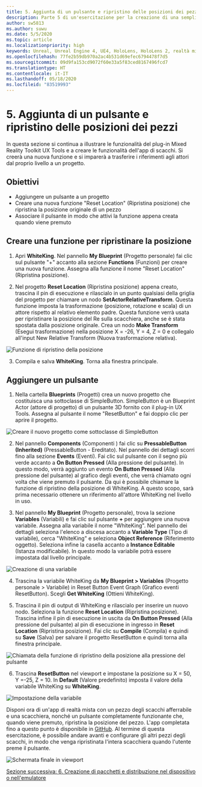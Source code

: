 ```yaml
---
title: 5. Aggiunta di un pulsante e ripristino delle posizioni dei pezzi
description: Parte 5 di un'esercitazione per la creazione di una semplice app di scacchi con Unreal Engine 4 e il plug-in UX Tools di Mixed Reality Toolkit
author: sw5813
ms.author: suwu
ms.date: 5/5/2020
ms.topic: article
ms.localizationpriority: high
keywords: Unreal, Unreal Engine 4, UE4, HoloLens, HoloLens 2, realtà mista, esercitazione, guida introduttiva, mrtk, uxt, UX Tools, documentazione
ms.openlocfilehash: 77fe2b59db970a2ac4b531d69efec6794478f7d5
ms.sourcegitcommit: 09d9fa153cd9072f60e33a5f83ced8167496fcd7
ms.translationtype: HT
ms.contentlocale: it-IT
ms.lasthandoff: 05/18/2020
ms.locfileid: "83519993"
---
```

# <a name="5-adding-a-button--resetting-piece-locations"></a>5. Aggiunta di un pulsante e ripristino delle posizioni dei pezzi

In questa sezione si continua a illustrare le funzionalità del plug-in Mixed Reality Toolkit UX Tools e a creare le funzionalità dell'app di scacchi. Si creerà una nuova funzione e si imparerà a trasferire i riferimenti agli attori dal proprio livello a un progetto.

## <a name="objectives"></a>Obiettivi

* Aggiungere un pulsante a un progetto
* Creare una nuova funzione "Reset Location" (Ripristina posizione) che ripristina la posizione originale di un pezzo
* Associare il pulsante in modo che attivi la funzione appena creata quando viene premuto

## <a name="create-a-function-to-reset-location"></a>Creare una funzione per ripristinare la posizione

1.  Apri **WhiteKing**. Nel pannello **My Blueprint** (Progetto personale) fai clic sul pulsante "+" accanto alla sezione **Functions** (Funzioni) per creare una nuova funzione. Assegna alla funzione il nome "Reset Location" (Ripristina posizione). 

2.  Nel progetto **Reset Location** (Ripristina posizione) appena creato, trascina il pin di esecuzione e rilascialo in un punto qualsiasi della griglia del progetto per chiamare un nodo **SetActorRelativeTransform**. Questa funzione imposta la trasformazione (posizione, rotazione e scala) di un attore rispetto al relativo elemento padre. Questa funzione verrà usata per ripristinare la posizione del Re sulla scacchiera, anche se è stata spostata dalla posizione originale. Crea un nodo **Make Transform** (Esegui trasformazione) nella posizione X = -26, Y = 4, Z = 0 e collegalo all'input New Relative Transform (Nuova trasformazione relativa). 

![Funzione di ripristino della posizione](images/unreal-uxt/5-function.PNG)

3.  Compila e salva **WhiteKing**. Torna alla finestra principale. 

## <a name="add-a-button"></a>Aggiungere un pulsante

1.  Nella cartella **Blueprints** (Progetti) crea un nuovo progetto che costituisca una sottoclasse di SimpleButton. SimpleButton è un Blueprint Actor (attore di progetto) di un pulsante 3D fornito con il plug-in UX Tools. Assegna al pulsante il nome "ResetButton" e fai doppio clic per aprire il progetto. 

![Creare il nuovo progetto come sottoclasse di SimpleButton](images/unreal-uxt/5-subclass.PNG)

2.  Nel pannello **Components** (Componenti ) fai clic su **PressableButton (Inherited)** (PressableButton - Ereditato). Nel pannello dei dettagli scorri fino alla sezione **Events** (Eventi). Fai clic sul pulsante con il segno più verde accanto a **On Button Pressed** (Alla pressione del pulsante). In questo modo, verrà aggiunto un evento **On Button Pressed** (Alla pressione del pulsante) al grafico degli eventi, che verrà chiamato ogni volta che viene premuto il pulsante. Da qui è possibile chiamare la funzione di ripristino della posizione di WhiteKing. A questo scopo, sarà prima necessario ottenere un riferimento all'attore WhiteKing nel livello in uso. 

3.  Nel pannello **My Blueprint** (Progetto personale), trova la sezione **Variables** (Variabili) e fai clic sul pulsante **+** per aggiungere una nuova variabile. Assegna alla variabile il nome "WhiteKing". Nel pannello dei dettagli seleziona l'elenco a discesa accanto a **Variable Type** (Tipo di variabile), cerca "WhiteKing" e seleziona **Object Reference** (Riferimento oggetto). Seleziona infine la casella accanto a **Instance Editable** (Istanza modificabile). In questo modo la variabile potrà essere impostata dal livello principale. 

![Creazione di una variabile](images/unreal-uxt/5-var.PNG)

4.  Trascina la variabile WhiteKing da **My Blueprint > Variables** (Progetto personale > Variabile) in Reset Button Event Graph (Grafico eventi ResetButton). Scegli **Get WhiteKing** (Ottieni WhiteKing). 

5.  Trascina il pin di output di WhiteKing e rilascialo per inserire un nuovo nodo. Seleziona la funzione **Reset Location** (Ripristina posizione). Trascina infine il pin di esecuzione in uscita da **On Button Pressed** (Alla pressione del pulsante) al pin di esecuzione in ingresso in **Reset Location** (Ripristina posizione). Fai clic su **Compile** (Compila) e quindi su **Save** (Salva) per salvare il progetto ResetButton e quindi torna alla finestra principale. 

![Chiamata della funzione di ripristino della posizione alla pressione del pulsante](images/unreal-uxt/5-callresetloc.PNG)

6.  Trascina **ResetButton** nel viewport e impostane la posizione su X = 50, Y =-25, Z = 10. In **Default** (Valore predefinito) imposta il valore della variabile WhiteKing su **WhiteKing**.

![Impostazione della variabile](images/unreal-uxt/5-buttonlevel.PNG)

Disponi ora di un'app di realtà mista con un pezzo degli scacchi afferrabile e una scacchiera, nonché un pulsante completamente funzionante che, quando viene premuto, ripristina la posizione del pezzo. L'app completata fino a questo punto è disponibile in [GitHub](https://github.com/microsoft/MixedReality-Unreal-Samples/tree/master/ChessApp). Al termine di questa esercitazione, è possibile andare avanti e configurare gli altri pezzi degli scacchi, in modo che venga ripristinata l'intera scacchiera quando l'utente preme il pulsante.

![Schermata finale in viewport](images/unreal-uxt/5-endscene.PNG)

[Sezione successiva: 6. Creazione di pacchetti e distribuzione nel dispositivo o nell'emulatore](unreal-uxt-ch6.md)
